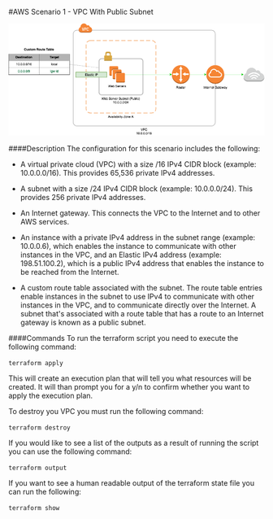 #AWS Scenario 1 - VPC With Public Subnet

![alt text](Scenario1.png)


####Description
The configuration for this scenario includes the following:

* A virtual private cloud (VPC) with a size /16 IPv4 CIDR block (example: 10.0.0.0/16). This provides 65,536 private IPv4 addresses.

* A subnet with a size /24 IPv4 CIDR block (example: 10.0.0.0/24). This provides 256 private IPv4 addresses.

* An Internet gateway. This connects the VPC to the Internet and to other AWS services.

* An instance with a private IPv4 address in the subnet range (example: 10.0.0.6), which enables the instance to communicate with other instances in the VPC, and an Elastic IPv4 address (example: 198.51.100.2), which is a public IPv4 address that enables the instance to be reached from the Internet.

* A custom route table associated with the subnet. The route table entries enable instances in the subnet to use IPv4 to communicate with other instances in the VPC, and to communicate directly over the Internet. A subnet that's associated with a route table that has a route to an Internet gateway is known as a public subnet.

####Commands
To run the terraform script you need to execute the following command:

`terraform apply`

This will create an execution plan that will tell you what resources will be created. It will than prompt you for a y/n to confirm whether you want to apply the execution plan.

To destroy you VPC you must run the following command:

`terraform destroy`

If you would like to see a list of the outputs as a result of running the script you can use the following command:

`terraform output`

If you want to see a human readable output of the terraform state file you can run the following:

`terraform show`